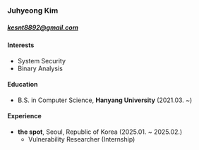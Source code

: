 ### Juhyeong Kim

##### kesnt8892@gmail.com

#### Interests

- System Security
- Binary Analysis

#### Education

- B.S. in Computer Science, **Hanyang University** (2021.03. ~)

#### Experience

- **the spot**, Seoul, Republic of Korea (2025.01. ~ 2025.02.)
  - Vulnerability Researcher (Internship)

<!--
#### Project
-->
